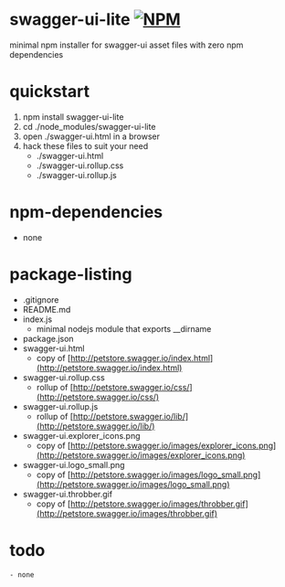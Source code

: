 swagger-ui-lite [![NPM](https://img.shields.io/npm/v/swagger-ui-lite.svg?style=flat-square)](https://www.npmjs.org/package/swagger-ui-lite)
===============
minimal npm installer for swagger-ui asset files with zero npm dependencies



# quickstart
1. npm install swagger-ui-lite
2. cd ./node_modules/swagger-ui-lite
3. open ./swagger-ui.html in a browser
4. hack these files to suit your need
    - ./swagger-ui.html
    - ./swagger-ui.rollup.css
    - ./swagger-ui.rollup.js



# npm-dependencies
- none



# package-listing
- .gitignore
- README.md
- index.js
    - minimal nodejs module that exports __dirname
- package.json
- swagger-ui.html
    - copy of [http://petstore.swagger.io/index.html](http://petstore.swagger.io/index.html)
- swagger-ui.rollup.css
    - rollup of [http://petstore.swagger.io/css/](http://petstore.swagger.io/css/)
- swagger-ui.rollup.js
    - rollup of [http://petstore.swagger.io/lib/](http://petstore.swagger.io/lib/)
- swagger-ui.explorer_icons.png
    - copy of [http://petstore.swagger.io/images/explorer_icons.png](http://petstore.swagger.io/images/explorer_icons.png)
- swagger-ui.logo_small.png
    - copy of [http://petstore.swagger.io/images/logo_small.png](http://petstore.swagger.io/images/logo_small.png)
- swagger-ui.throbber.gif
    - copy of [http://petstore.swagger.io/images/throbber.gif](http://petstore.swagger.io/images/throbber.gif)



# todo
    - none
